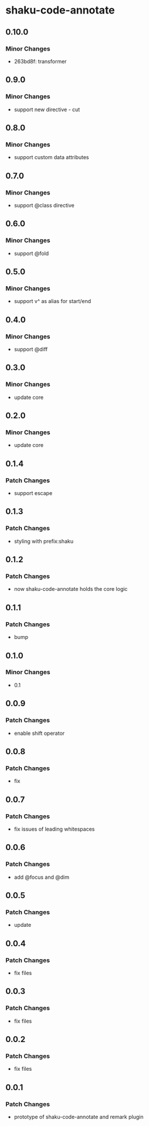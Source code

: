 # shaku-code-annotate

## 0.10.0

### Minor Changes

- 263bd8f: transformer

## 0.9.0

### Minor Changes

- support new directive - cut

## 0.8.0

### Minor Changes

- support custom data attributes

## 0.7.0

### Minor Changes

- support @class directive

## 0.6.0

### Minor Changes

- support @fold

## 0.5.0

### Minor Changes

- support v^ as alias for start/end

## 0.4.0

### Minor Changes

- support @diff

## 0.3.0

### Minor Changes

- update core

## 0.2.0

### Minor Changes

- update core

## 0.1.4

### Patch Changes

- support escape

## 0.1.3

### Patch Changes

- styling with prefix:shaku

## 0.1.2

### Patch Changes

- now shaku-code-annotate holds the core logic

## 0.1.1

### Patch Changes

- bump

## 0.1.0

### Minor Changes

- 0.1

## 0.0.9

### Patch Changes

- enable shift operator

## 0.0.8

### Patch Changes

- fix

## 0.0.7

### Patch Changes

- fix issues of leading whitespaces

## 0.0.6

### Patch Changes

- add @focus and @dim

## 0.0.5

### Patch Changes

- update

## 0.0.4

### Patch Changes

- fix files

## 0.0.3

### Patch Changes

- fix files

## 0.0.2

### Patch Changes

- fix files

## 0.0.1

### Patch Changes

- prototype of shaku-code-annotate and remark plugin
